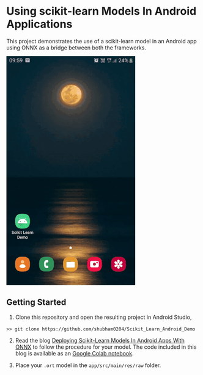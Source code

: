 # Using scikit-learn Models In Android Applications

This project demonstrates the use of a scikit-learn model in an Android app using ONNX as a bridge between both the frameworks.

![Demo of the app](images/sklearn_model_demo_android.gif)

## Getting Started

1. Clone this repository and open the resulting project in Android Studio,

```
>> git clone https://github.com/shubham0204/Scikit_Learn_Android_Demo
```

2. Read the blog [Deploying Scikit-Learn Models In Android Apps With ONNX](https://towardsdatascience.com/deploying-scikit-learn-models-in-android-apps-with-onnx-b3adabe16bab) to follow the procedure for your model. The code included in this blog is available as an [Google Colab notebook](https://colab.research.google.com/github/shubham0204/Google_Colab_Notebooks/blob/main/Sklearn_to_ONNX_Conversion.ipynb).

3. Place your `.ort` model in the `app/src/main/res/raw` folder.
